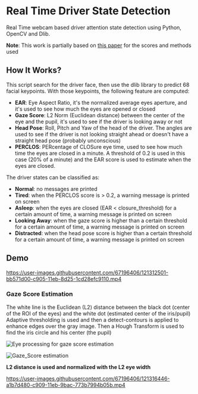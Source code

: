 # Real Time Driver State Detection

Real Time webcam based driver attention state detection using Python, OpenCV and Dlib.

**Note**:
This work is partially based on [this paper](https://www.researchgate.net/publication/327942674_Vision-Based_Driver%27s_Attention_Monitoring_System_for_Smart_Vehicles) for the scores and methods used

## How It Works?

This script search for the driver face, then use the dlib library to predict 68 facial keypoints.
With those keypoints, the following feature are computed:

- **EAR**: Eye Aspect Ratio, it's the normalized average eyes aperture, and it's used to see how much the eyes are opened or closed
- **Gaze Score**: L2 Norm (Euclidean distance) between the center of the eye and the pupil, it's used to see if the driver is looking away or not
- **Head Pose**: Roll, Pitch and Yaw of the head of the driver. The angles are used to see if the driver is not looking straight ahead or doesn't have a straight head pose (probably unconscious)
- **PERCLOS**: PERcentage of CLOSure eye time, used to see how much time the eyes are closed in a minute. A threshold of 0.2 is used in this case (20% of a minute) and the EAR score is used to estimate when the eyes are closed.

The driver states can be classified as:
- **Normal**: no messages are printed
- **Tired**: when the PERCLOS score is > 0.2, a warning message is printed on screen
- **Asleep**: when the eyes are closed (EAR < closure_threshold) for a certain amount of time, a warning message is printed on screen
- **Looking Away**: when the gaze score is higher than a certain threshold for a certain amount of time, a warning message is printed on screen
- **Distracted**: when the head pose score is higher than a certain threshold for a certain amount of time, a warning message is printed on screen

## Demo

https://user-images.githubusercontent.com/67196406/121312501-bb571d00-c905-11eb-8d25-1cd28efc9110.mp4

### Gaze Score Estimation
The white line is the Euclidean (L2) distance between the black dot (center of the ROI of the eyes) and the white dot (estimated center of the iris/pupil)
Adaptive thresholding is used and then a detect-contours is applied to enhance edges over the gray image. Then a Hough Transform is used to find the iris circle and his center (the pupil)

![Eye processing for gaze score estimation](https://user-images.githubusercontent.com/67196406/121316610-c8760b00-c909-11eb-9f25-3d600314285f.png)

![Gaze_Score estimation](https://user-images.githubusercontent.com/67196406/121316549-bc8a4900-c909-11eb-80cc-eb18155ce0f8.png)

**L2 distance is used and normalized with the L2 eye width**

https://user-images.githubusercontent.com/67196406/121316446-a1b7d480-c909-11eb-9bac-773b7994b05b.mp4
